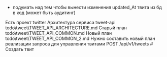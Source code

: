 - подумать над тем чтобы вынести изменения updated_At твита из бд в код (может быть аудитинг)

Есть проект twitter
Архитектура сервиса tweet-api todo\tweet\TWEET_API_ARCHITECTURE.md
Старый план todo\tweet\TWEET_API_COMMON.md
Новый план todo\tweet\TWEET_API_COMMON_2.md
Нужно составить новый план реализации запроса для управления твитами 
POST   /api/v1/tweets                    # Создать твит
